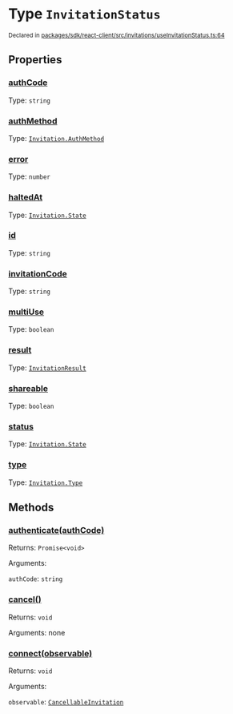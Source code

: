 # Type `InvitationStatus`
<sub>Declared in [packages/sdk/react-client/src/invitations/useInvitationStatus.ts:64](https://github.com/dxos/dxos/blob/ef925c9c7/packages/sdk/react-client/src/invitations/useInvitationStatus.ts#L64)</sub>




## Properties
### [authCode](https://github.com/dxos/dxos/blob/ef925c9c7/packages/sdk/react-client/src/invitations/useInvitationStatus.ts#L67)
Type: <code>string</code>




### [authMethod](https://github.com/dxos/dxos/blob/ef925c9c7/packages/sdk/react-client/src/invitations/useInvitationStatus.ts#L68)
Type: <code>[Invitation.AuthMethod](/api/@dxos/react-client/enums#AuthMethod)</code>




### [error](https://github.com/dxos/dxos/blob/ef925c9c7/packages/sdk/react-client/src/invitations/useInvitationStatus.ts#L75)
Type: <code>number</code>




### [haltedAt](https://github.com/dxos/dxos/blob/ef925c9c7/packages/sdk/react-client/src/invitations/useInvitationStatus.ts#L71)
Type: <code>[Invitation.State](/api/@dxos/react-client/enums#State)</code>




### [id](https://github.com/dxos/dxos/blob/ef925c9c7/packages/sdk/react-client/src/invitations/useInvitationStatus.ts#L65)
Type: <code>string</code>




### [invitationCode](https://github.com/dxos/dxos/blob/ef925c9c7/packages/sdk/react-client/src/invitations/useInvitationStatus.ts#L66)
Type: <code>string</code>




### [multiUse](https://github.com/dxos/dxos/blob/ef925c9c7/packages/sdk/react-client/src/invitations/useInvitationStatus.ts#L72)
Type: <code>boolean</code>




### [result](https://github.com/dxos/dxos/blob/ef925c9c7/packages/sdk/react-client/src/invitations/useInvitationStatus.ts#L74)
Type: <code>[InvitationResult](/api/@dxos/react-client/types/InvitationResult)</code>




### [shareable](https://github.com/dxos/dxos/blob/ef925c9c7/packages/sdk/react-client/src/invitations/useInvitationStatus.ts#L73)
Type: <code>boolean</code>




### [status](https://github.com/dxos/dxos/blob/ef925c9c7/packages/sdk/react-client/src/invitations/useInvitationStatus.ts#L70)
Type: <code>[Invitation.State](/api/@dxos/react-client/enums#State)</code>




### [type](https://github.com/dxos/dxos/blob/ef925c9c7/packages/sdk/react-client/src/invitations/useInvitationStatus.ts#L69)
Type: <code>[Invitation.Type](/api/@dxos/react-client/enums#Type)</code>





## Methods
### [authenticate(authCode)](https://github.com/dxos/dxos/blob/ef925c9c7/packages/sdk/react-client/src/invitations/useInvitationStatus.ts#L79)




Returns: <code>Promise&lt;void&gt;</code>

Arguments: 

`authCode`: <code>string</code>



### [cancel()](https://github.com/dxos/dxos/blob/ef925c9c7/packages/sdk/react-client/src/invitations/useInvitationStatus.ts#L76)




Returns: <code>void</code>

Arguments: none





### [connect(observable)](https://github.com/dxos/dxos/blob/ef925c9c7/packages/sdk/react-client/src/invitations/useInvitationStatus.ts#L78)




Returns: <code>void</code>

Arguments: 

`observable`: <code>[CancellableInvitation](/api/@dxos/react-client/classes/CancellableInvitationObservable)</code>




